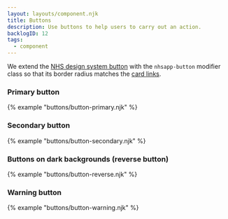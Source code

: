 ```yaml
---
layout: layouts/component.njk
title: Buttons
description: Use buttons to help users to carry out an action.
backlogID: 12
tags:
  - component
---
```


We extend the [NHS design system button](https://service-manual.nhs.uk/design-system/components/buttons) with the `nhsapp-button` modifier class so that its border radius matches the [card links](/components/card-links).

### Primary button

{% example "buttons/button-primary.njk" %}

### Secondary button

{% example "buttons/button-secondary.njk" %}

### Buttons on dark backgrounds (reverse button)

{% example "buttons/button-reverse.njk" %}

### Warning button

{% example "buttons/button-warning.njk" %}
